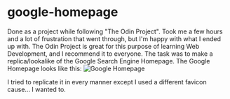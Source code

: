 # google-homepage
Done as a project while following "The Odin Project". 
Took me a few hours and a lot of frustration that went through, but I'm happy with what I ended up with. The Odin Project is great for this purpose of learning Web Development, and I recommend it to everyone.
The task was to make a replica/lookalike of the Google Search Engine Homepage. 
The Google Homepage looks like this: 
![Google Homepage](http://upload.wikimedia.org/wikipedia/commons/9/96/Google_web_search.png)

I tried to replicate it in every manner except I used a different favicon cause... I wanted to.

